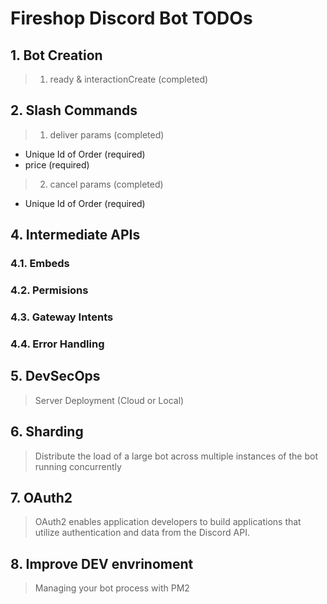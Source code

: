 # Fireshop Discord Bot TODOs

## **1. Bot Creation**

> 1. ready & interactionCreate (completed)

## **2. Slash Commands**

> 1. deliver params (completed)

- Unique Id of Order (required)
- price (required)

> 2. cancel params (completed)

- Unique Id of Order (required)

<!-- ## **3. Interactions** -->

## **4. Intermediate APIs**

### **4.1. Embeds**

### **4.2. Permisions**

### **4.3. Gateway Intents**

### **4.4. Error Handling**

## **5. DevSecOps**

> Server Deployment (Cloud or Local)

## **6. Sharding**

> Distribute the load of a large bot across multiple instances of the bot running concurrently

## **7. OAuth2**

> OAuth2 enables application developers to build applications that utilize authentication and data from the Discord API.

## **8. Improve DEV envrinoment**

> Managing your bot process with PM2
